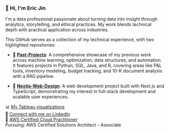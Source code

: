 ### 👋 Hi, I'm Eric Jin

I'm a data professional passionate about turning data into insight through analytics, storytelling, and ethical practices. My work blends technical depth with practical application across industries.

This GitHub serves as a collection of my technical experience, with two highlighted repositories:

- 🔧 **[Past-Projects](https://github.com/ericjin1206/Past-Projects)**: A comprehensive showcase of my previous work across machine learning, optimization, data structures, and automation. It features projects in Python, SQL, Java, and R, covering areas like P&L tools, inventory modeling, budget tracking, and 10-K document analysis with a RAG pipeline.

- 🎨 **[Nextjs-Web-Design](https://github.com/ericjin1206/Nextjs-Web-Design)**: A web development project built with Next.js and TypeScript, demonstrating my interest in full-stack development and scalable user experiences.

📊 [My Tableau visualizations](https://public.tableau.com/app/profile/zhengyao.jin/vizzes)       
💼 [Connect with me on LinkedIn](https://linkedin.com/in/zhengyao-jin-2148b7204)  
📜 [AWS Certified Cloud Practitioner](https://www.credly.com/badges/40515f20-eec1-4d68-bc58-7434ada8da23/public_url)  
Pursuing: AWS Certified Solutions Architect – Associate

